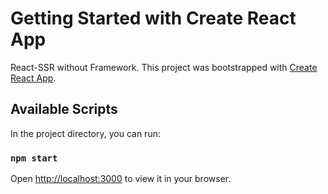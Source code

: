 # Getting Started with Create React App

React-SSR without Framework.
This project was bootstrapped with [Create React App](https://github.com/facebook/create-react-app).

## Available Scripts

In the project directory, you can run:

### `npm start`

Open [http://localhost:3000](http://localhost:6066) to view it in your browser.

